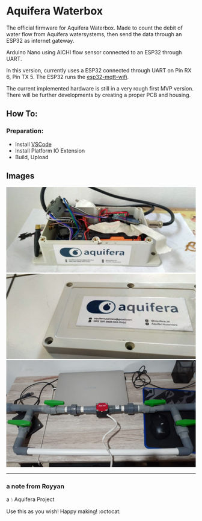 # Aquifera Waterbox

The official firmware for Aquifera Waterbox. Made to count the debit of water flow from Aquifera watersystems, then send the data through an ESP32 as internet gateway.

Arduino Nano using AICHI flow sensor connected to an ESP32 through UART.

In this version, currently uses a ESP32 connected through UART on Pin RX 6, Pin TX 5. The ESP32 runs the [esp32-mqtt-wifi](https://github.com/royyandzakiy/esp32-mqtt-wifi).

The current implemented hardware is still in a very rough first MVP version. There will be further developments by creating a proper PCB and housing.

## How To:
### Preparation:

- Install [VSCode](https://www.arduino.cc/en/main/software)
- Install Platform IO Extension
- Build, Upload

## Images

![](docs/waterbox-1.jpeg)
![](docs/waterbox-2.jpeg)
![](docs/waterbox-3.jpeg)

---

### a note from Royyan

a :droplet: Aquifera Project

Use this as you wish! Happy making! :octocat: